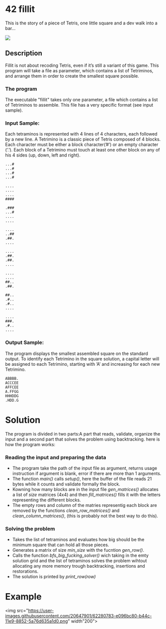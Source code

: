 # 42 fillit
 This is the story of a piece of Tetris, one little square and a dev walk into a bar...

<img src="https://user-images.githubusercontent.com/20647901/62280741-cd83ec80-b44c-11e9-814a-654ebf31ca99.jpg">
 
## Description

 Fillit is not about recoding Tetris, even if it’s still a variant of this game. This program will take a file as parameter, which contains a list of Tetriminos, and arrange them in order to create the smallest square possible.

### The program
 The executable "fillit" takes only one parameter, a file which contains a list of Tetriminos to assemble. This file has a very specific format (see input sample).

### Input Sample:
 Each tetraminos is represented with 4 lines of 4 characters, each followed by a new line. A Tetrimino is a classic piece of Tetris composed of 4 blocks. Each character must be either a block character(’#’) or an empty character (’.’). Each block of a Tetrimino must touch at least one other block on any of his 4 sides (up, down, left and right).

	...#
	...#
	...#
	...#

	....
	....
	....
	####

	.###
	...#
	....
	....

	....
	..##
	.##.
	....

	....
	.##.
	.##.
	....

	....
	....
	##..
	.##.

	##..
	.#..
	.#..
	....

	....
	###.
	.#..
	....


### Output Sample:
The program displays the smallest assembled square on the standard output. To
identify each Tetrimino in the square solution, a capital letter will be assigned to each
Tetrimino, starting with ’A’ and increasing for each new Tetrimino.

	ABBBB.
	ACCCEE
	AFFCEE
	A.FFGG
	HHHDDG
	.HDD.G

# Solution
The program is divided in two parts:A part that reads, validate, organize the input and a second part that solves the problem using backtracking.
here is how the program works:

### Reading the input and preparing the data

* The program take the path of the input file as argument, returns usage instruction if argument is blank, error if there are more than 1 arguments.
* The function _main()_ calls _setup()_, here the buffer of the file reads 21 bytes while it counts and validate formally the block.
* Kowning how many blocks are in the input file _gen_matrices()_ allocates a list of _size_ matrices (4x4) and then _fill_matrices()_ fills it with the letters representing the different blocks.
* The empty rows and column of the matries representig each block are removed by the functions _clean_row_matrices()_ and _clean_column_matrices()_, (this is probably not the best way to do this).

### Solving the problem

* Takes the list of tetraminos and evaluates how big should be the minimum square that can hold all those pieces.
* Generates a matrix of size _min_size_ with the fucntion _gen_row()_.
* Calls the function _bfs_big_fucking_solver()_ wich taking in the emty solution grid and the list of tetraminos solves the problem wihtout allocating any more memory trough backtracking, insertions and restorations.
* The solution is printed by _print_row(row)_


# Example

<img src="https://user-images.githubusercontent.com/20647901/62280783-e096bc80-b44c-11e9-8852-5a76d635a1d0.png" width"200">
